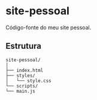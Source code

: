 # site-pessoal
Código-fonte do meu site pessoal.
## Estrutura
```plaintext
site-pessoal/
│
├── index.html
├── styles/
│   └── style.css
└── scripts/
└── main.js
